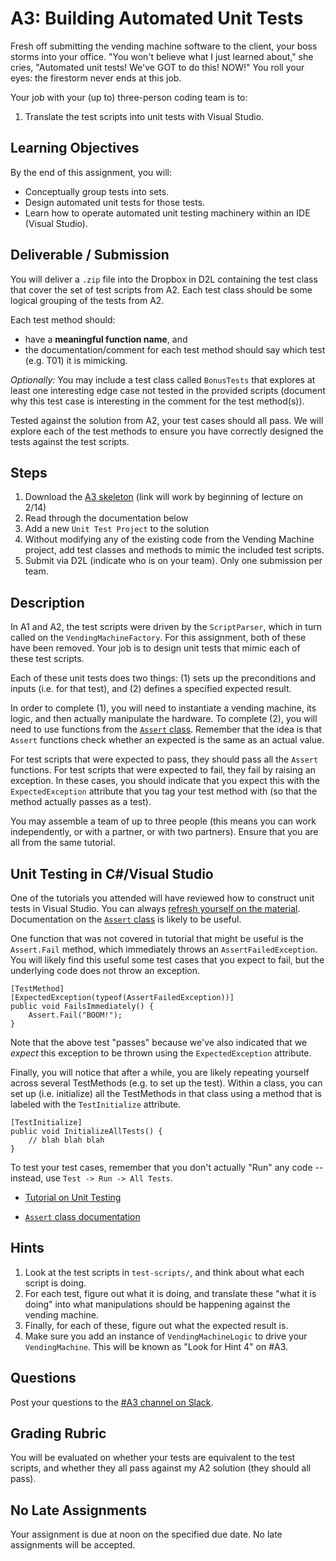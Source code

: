 # A3: Building Automated Unit Tests

Fresh off submitting the vending machine software to the client, your boss storms into your office. "You won't believe what I just learned about," she cries, "Automated unit tests! We've GOT to do this! NOW!" You roll your eyes: the firestorm never ends at this job.

Your job with your (up to) three-person coding team is to:

1. Translate the test scripts into unit tests with Visual Studio.

## Learning Objectives

By the end of this assignment, you will:

* Conceptually group tests into sets.
* Design automated unit tests for those tests.
* Learn how to operate automated unit testing machinery within an IDE (Visual Studio).

## Deliverable / Submission

You will deliver a `.zip` file into the Dropbox in D2L containing the test class that cover the set of test scripts from A2. Each test class should be some logical grouping of the tests from A2.

Each test method should:

* have a **meaningful function name**, and 
* the documentation/comment for each test method should say which test (e.g. T01) it is mimicking.

_Optionally:_ You may include a test class called `BonusTests` that explores at least one interesting edge case not tested in the provided scripts (document why this test case is interesting in the comment for the test method(s)).

Tested against the solution from A2, your test cases should all pass. We will explore each of the test methods to ensure you have correctly designed the tests against the test scripts.

## Steps

1. Download the [A3 skeleton](https://www.youtube.com/watch?v=dQw4w9WgXcQ) (link will work by beginning of lecture on 2/14)
2. Read through the documentation below
3. Add a new `Unit Test Project` to the solution
4. Without modifying any of the existing code from the Vending Machine project, add test classes and methods to mimic the included test scripts.
5. Submit via D2L (indicate who is on your team). Only one submission per team.

## Description

In A1 and A2, the test scripts were driven by the `ScriptParser`, which in turn called on the `VendingMachineFactory`. For this assignment, both of these have been removed. Your job is to design unit tests that mimic each of these test scripts.

Each of these unit tests does two things: (1) sets up the preconditions and inputs (i.e. for that test), and (2) defines a specified expected result.

In order to complete (1), you will need to instantiate a vending machine, its logic, and then actually manipulate the hardware. To complete (2), you will need to use functions from the [`Assert` class](https://msdn.microsoft.com/en-us/library/microsoft.visualstudio.testtools.unittesting.assert.aspx). Remember that the idea is that `Assert` functions check whether an expected is the same as an actual value.

For test scripts that were expected to pass, they should pass all the `Assert` functions. For test scripts that were expected to fail, they fail by raising an exception. In these cases, you should indicate that you expect this with the `ExpectedException` attribute that you tag your test method with (so that the method actually passes as a test).

You may assemble a team of up to three people (this means you can work independently, or with a partner, or with two partners). Ensure that you are all from the same tutorial.

## Unit Testing in C#/Visual Studio

One of the tutorials you attended will have reviewed how to construct unit tests in Visual Studio. You can always [refresh yourself on the material](https://msdn.microsoft.com/en-us/library/hh694602.aspx?f=255&MSPPError=-2147217396). Documentation on the [`Assert` class](https://msdn.microsoft.com/en-us/library/microsoft.visualstudio.testtools.unittesting.assert.aspx) is likely to be useful.

One function that was not covered in tutorial that might be useful is the `Assert.Fail` method, which immediately throws an `AssertFailedException`. You will likely find this useful some test cases that you expect to fail, but the underlying code does not throw an exception.

```
[TestMethod]
[ExpectedException(typeof(AssertFailedException))]
public void FailsImmediately() {
    Assert.Fail("BOOM!");
}
```

Note that the above test "passes" because we've also indicated that we _expect_ this exception to be thrown using the `ExpectedException` attribute.

Finally, you will notice that after a while, you are likely repeating yourself across several TestMethods (e.g. to set up the test). Within a class, you can set up (i.e. initialize) all the TestMethods in that class using a method that is labeled with the `TestInitialize` attribute.

```
[TestInitialize]
public void InitializeAllTests() {
    // blah blah blah
}
```

To test your test cases, remember that you don't actually "Run" any code -- instead, use `Test -> Run -> All Tests`.

* [Tutorial on Unit Testing](https://msdn.microsoft.com/en-us/library/hh694602.aspx?f=255&MSPPError=-2147217396)

* [`Assert` class documentation](https://msdn.microsoft.com/en-us/library/microsoft.visualstudio.testtools.unittesting.assert.aspx)

## Hints

1. Look at the test scripts in `test-scripts/`, and think about what each script is doing.
2. For each test, figure out what it is doing, and translate these "what it is doing" into what manipulations should be happening against the vending machine.
3. Finally, for each of these, figure out what the expected result is.
4. Make sure you add an instance of `VendingMachineLogic` to drive your `VendingMachine`. This will be known as "Look for Hint 4" on #A3.

## Questions

Post your questions to the [#A3 channel on Slack](https://seng301.slack.com/messages/a3/details/).

## Grading Rubric

You will be evaluated on whether your tests are equivalent to the test scripts, and whether they all pass against my A2 solution (they should all pass).

## No Late Assignments

Your assignment is due at noon on the specified due date. No late assignments will be accepted.